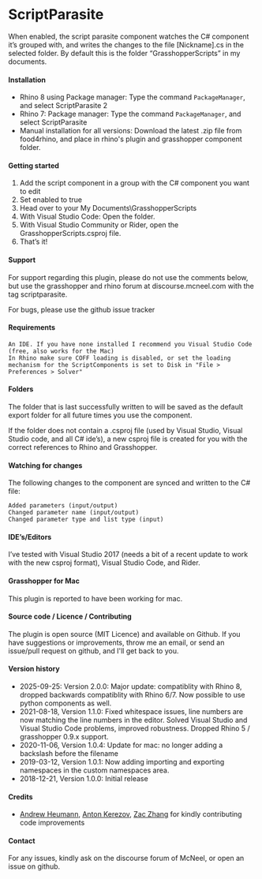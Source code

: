 ﻿ScriptParasite
==============

When enabled, the script parasite component watches the C# component it’s grouped with, and writes the changes to the file [Nickname].cs in the selected folder. By default this is the folder “GrasshopperScripts” in my documents.

#### Installation
- Rhino 8 using Package manager: Type the command `PackageManager`, and select ScriptParasite 2
- Rhino 7: Package manager: Type the command `PackageManager`, and select ScriptParasite
- Manual installation for all versions: Download the latest .zip file from food4rhino, and place in rhino's plugin and grasshopper component folder.

#### Getting started

1. Add the script component in a group with the C# component you want to edit
2. Set enabled to true
3. Head over to your My Documents\GrasshopperScripts
4. With Visual Studio Code: Open the folder.
5. With Visual Studio Community or Rider, open the GrasshopperScripts.csproj file.
6. That’s it!

#### Support
For support regarding this plugin, please do not use the comments below, but use the grasshopper and rhino forum at discourse.mcneel.com with the tag scriptparasite.

For bugs, please use the github issue tracker

#### Requirements

    An IDE. If you have none installed I recommend you Visual Studio Code (free, also works for the Mac)
    In Rhino make sure COFF loading is disabled, or set the loading mechanism for the ScriptComponents is set to Disk in "File > Preferences > Solver"

#### Folders
The folder that is last successfully written to will be saved as the default export folder for all future times you use the component.

If the folder does not contain a .csproj file (used by Visual Studio, Visual Studio code, and all C# ide’s), a new csproj file is created for you with the correct references to Rhino and Grasshopper.

#### Watching for changes
The following changes to the component are synced and written to the C# file:

    Added parameters (input/output)
    Changed parameter name (input/output)
    Changed parameter type and list type (input)

#### IDE’s/Editors
I’ve tested with Visual Studio 2017 (needs a bit of a recent update to work with the new csproj format), Visual Studio Code, and Rider.

#### Grasshopper for Mac
This plugin is reported to have been working for mac.

#### Source code / Licence / Contributing
The plugin is open source (MIT Licence) and available on Github. If you have suggestions or improvements, throw me an email, or send an issue/pull request on github, and I'll get back to you.

#### Version history

- 2025-09-25: Version 2.0.0: Major update: compatiblity with Rhino 8, dropped backwards compatiblity with Rhino 6/7. Now possible to use python components as well.
- 2021-08-18, Version 1.1.0: Fixed whitespace issues, line numbers are now matching the line numbers in the editor. Solved Visual Studio and Visual Studio Code problems, improved robustness. Dropped Rhino 5 / grasshopper 0.9.x support.
- 2020-11-06, Version 1.0.4: Update for mac: no longer adding a backslash before the filename
- 2019-03-12, Version 1.0.1: Now adding importing and exporting namespaces in the custom namespaces area.
- 2018-12-21, Version 1.0.0: Initial release

#### Credits
- [Andrew Heumann], [Anton Kerezov], [Zac Zhang] for kindly contributing code improvements

#### Contact
For any issues, kindly ask on the discourse forum of McNeel, or open an issue on github.

[Andrew Heumann]:https://github.com/andrewheumann
[Anton Kerezov]:[https://github.com/dilomo]
[Zac Zhang]:[https://github.com/ZacZhangzhuo]
